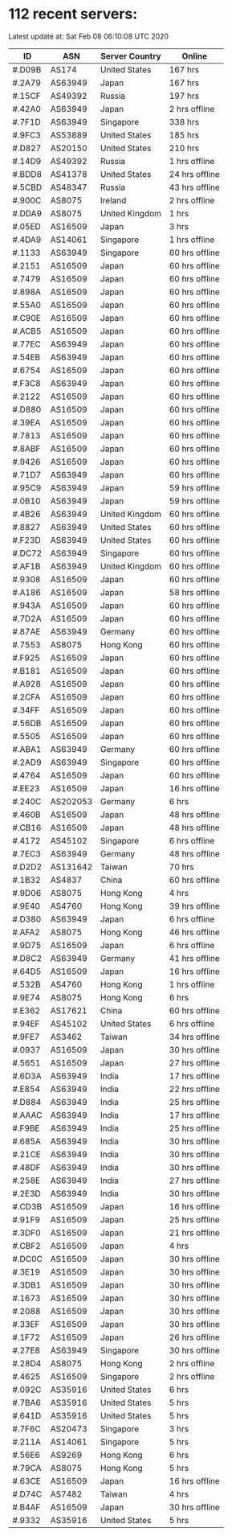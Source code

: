 # 112 recent servers:

Latest update at: Sat Feb 08 06:10:08 UTC 2020

| ID | ASN | Server Country | Online |
| -- | --- | -------------- | ------ |
| #.D09B | AS174 | United States | 167 hrs |
| #.2A79 | AS63949 | Japan | 167 hrs |
| #.15CF | AS49392 | Russia | 197 hrs |
| #.42A0 | AS63949 | Japan | 2 hrs offline |
| #.7F1D | AS63949 | Singapore | 338 hrs |
| #.9FC3 | AS53889 | United States | 185 hrs |
| #.D827 | AS20150 | United States | 210 hrs |
| #.14D9 | AS49392 | Russia | 1 hrs offline |
| #.BDD8 | AS41378 | United States | 24 hrs offline |
| #.5CBD | AS48347 | Russia | 43 hrs offline |
| #.900C | AS8075 | Ireland | 2 hrs offline |
| #.DDA9 | AS8075 | United Kingdom | 1 hrs |
| #.05ED | AS16509 | Japan | 3 hrs |
| #.4DA9 | AS14061 | Singapore | 1 hrs offline |
| #.1133 | AS63949 | Singapore | 60 hrs offline |
| #.2151 | AS16509 | Japan | 60 hrs offline |
| #.7479 | AS16509 | Japan | 60 hrs offline |
| #.898A | AS16509 | Japan | 60 hrs offline |
| #.55A0 | AS16509 | Japan | 60 hrs offline |
| #.C90E | AS16509 | Japan | 60 hrs offline |
| #.ACB5 | AS16509 | Japan | 60 hrs offline |
| #.77EC | AS63949 | Japan | 60 hrs offline |
| #.54EB | AS63949 | Japan | 60 hrs offline |
| #.6754 | AS16509 | Japan | 60 hrs offline |
| #.F3C8 | AS63949 | Japan | 60 hrs offline |
| #.2122 | AS16509 | Japan | 60 hrs offline |
| #.D880 | AS16509 | Japan | 60 hrs offline |
| #.39EA | AS16509 | Japan | 60 hrs offline |
| #.7813 | AS16509 | Japan | 60 hrs offline |
| #.8ABF | AS16509 | Japan | 60 hrs offline |
| #.9426 | AS16509 | Japan | 60 hrs offline |
| #.71D7 | AS63949 | Japan | 60 hrs offline |
| #.95C9 | AS63949 | Japan | 59 hrs offline |
| #.0B10 | AS63949 | Japan | 59 hrs offline |
| #.4B26 | AS63949 | United Kingdom | 60 hrs offline |
| #.8827 | AS63949 | United States | 60 hrs offline |
| #.F23D | AS63949 | United States | 60 hrs offline |
| #.DC72 | AS63949 | Singapore | 60 hrs offline |
| #.AF1B | AS63949 | United Kingdom | 60 hrs offline |
| #.9308 | AS16509 | Japan | 60 hrs offline |
| #.A186 | AS16509 | Japan | 58 hrs offline |
| #.943A | AS16509 | Japan | 60 hrs offline |
| #.7D2A | AS16509 | Japan | 60 hrs offline |
| #.87AE | AS63949 | Germany | 60 hrs offline |
| #.7553 | AS8075 | Hong Kong | 60 hrs offline |
| #.F925 | AS16509 | Japan | 60 hrs offline |
| #.B181 | AS16509 | Japan | 60 hrs offline |
| #.A928 | AS16509 | Japan | 60 hrs offline |
| #.2CFA | AS16509 | Japan | 60 hrs offline |
| #.34FF | AS16509 | Japan | 60 hrs offline |
| #.56DB | AS16509 | Japan | 60 hrs offline |
| #.5505 | AS16509 | Japan | 60 hrs offline |
| #.ABA1 | AS63949 | Germany | 60 hrs offline |
| #.2AD9 | AS63949 | Singapore | 60 hrs offline |
| #.4764 | AS16509 | Japan | 60 hrs offline |
| #.EE23 | AS16509 | Japan | 16 hrs offline |
| #.240C | AS202053 | Germany | 6 hrs |
| #.460B | AS16509 | Japan | 48 hrs offline |
| #.CB16 | AS16509 | Japan | 48 hrs offline |
| #.4172 | AS45102 | Singapore | 6 hrs offline |
| #.7EC3 | AS63949 | Germany | 48 hrs offline |
| #.D2D2 | AS131642 | Taiwan | 70 hrs |
| #.1B32 | AS4837 | China | 60 hrs offline |
| #.9D06 | AS8075 | Hong Kong | 4 hrs |
| #.9E40 | AS4760 | Hong Kong | 39 hrs offline |
| #.D380 | AS63949 | Japan | 6 hrs offline |
| #.AFA2 | AS8075 | Hong Kong | 46 hrs offline |
| #.9D75 | AS16509 | Japan | 6 hrs offline |
| #.D8C2 | AS63949 | Germany | 41 hrs offline |
| #.64D5 | AS16509 | Japan | 16 hrs offline |
| #.532B | AS4760 | Hong Kong | 1 hrs offline |
| #.9E74 | AS8075 | Hong Kong | 6 hrs |
| #.E362 | AS17621 | China | 60 hrs offline |
| #.94EF | AS45102 | United States | 6 hrs offline |
| #.9FE7 | AS3462 | Taiwan | 34 hrs offline |
| #.0937 | AS16509 | Japan | 30 hrs offline |
| #.5651 | AS16509 | Japan | 27 hrs offline |
| #.6D3A | AS63949 | India | 17 hrs offline |
| #.E854 | AS63949 | India | 22 hrs offline |
| #.D884 | AS63949 | India | 25 hrs offline |
| #.AAAC | AS63949 | India | 17 hrs offline |
| #.F9BE | AS63949 | India | 25 hrs offline |
| #.685A | AS63949 | India | 30 hrs offline |
| #.21CE | AS63949 | India | 30 hrs offline |
| #.48DF | AS63949 | India | 30 hrs offline |
| #.258E | AS63949 | India | 27 hrs offline |
| #.2E3D | AS63949 | India | 30 hrs offline |
| #.CD3B | AS16509 | Japan | 16 hrs offline |
| #.91F9 | AS16509 | Japan | 25 hrs offline |
| #.3DF0 | AS16509 | Japan | 21 hrs offline |
| #.CBF2 | AS16509 | Japan | 4 hrs |
| #.DC0C | AS16509 | Japan | 30 hrs offline |
| #.3E19 | AS16509 | Japan | 30 hrs offline |
| #.3DB1 | AS16509 | Japan | 30 hrs offline |
| #.1673 | AS16509 | Japan | 30 hrs offline |
| #.2088 | AS16509 | Japan | 30 hrs offline |
| #.33EF | AS16509 | Japan | 30 hrs offline |
| #.1F72 | AS16509 | Japan | 26 hrs offline |
| #.27E8 | AS63949 | Singapore | 30 hrs offline |
| #.28D4 | AS8075 | Hong Kong | 2 hrs offline |
| #.4625 | AS16509 | Singapore | 2 hrs offline |
| #.092C | AS35916 | United States | 6 hrs |
| #.7BA6 | AS35916 | United States | 5 hrs |
| #.641D | AS35916 | United States | 5 hrs |
| #.7F6C | AS20473 | Singapore | 3 hrs |
| #.211A | AS14061 | Singapore | 5 hrs |
| #.56E6 | AS9269 | Hong Kong | 6 hrs |
| #.79CA | AS8075 | Hong Kong | 5 hrs |
| #.63CE | AS16509 | Japan | 16 hrs offline |
| #.D74C | AS7482 | Taiwan | 4 hrs |
| #.B4AF | AS16509 | Japan | 30 hrs offline |
| #.9332 | AS35916 | United States | 5 hrs |

